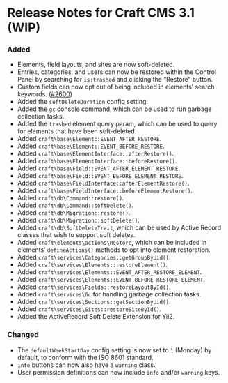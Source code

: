 # Release Notes for Craft CMS 3.1 (WIP)

### Added
- Elements, field layouts, and sites are now soft-deleted.
- Entries, categories, and users can now be restored within the Control Panel by searching for `is:trashed` and clicking the “Restore” button.
- Custom fields can now opt out of being included in elements’ search keywords. ([#2600](https://github.com/craftcms/cms/issues/2600))
- Added the `softDeleteDuration` config setting.
- Added the `gc` console command, which can be used to run garbage collection tasks.
- Added the `trashed` element query param, which can be used to query for elements that have been soft-deleted.
- Added `craft\base\Element::EVENT_AFTER_RESTORE`.
- Added `craft\base\Element::EVENT_BEFORE_RESTORE`.
- Added `craft\base\ElementInterface::afterRestore()`.
- Added `craft\base\ElementInterface::beforeRestore()`.
- Added `craft\base\Field::EVENT_AFTER_ELEMENT_RESTORE`.
- Added `craft\base\Field::EVENT_BEFORE_ELEMENT_RESTORE`.
- Added `craft\base\FieldInterface::afterElementRestore()`.
- Added `craft\base\FieldInterface::beforeElementRestore()`.
- Added `craft\db\Command::restore()`.
- Added `craft\db\Command::softDelete()`.
- Added `craft\db\Migration::restore()`.
- Added `craft\db\Migration::softDelete()`.
- Added `craft\db\SoftDeleteTrait`, which can be used by Active Record classes that wish to support soft deletes.
- Added `craft\elements\actions\Restore`, which can be included in elements’ `defineActions()` methods to opt into element restoration.
- Added `craft\services\Categories::getGroupByUid()`.
- Added `craft\services\Elements::restoreElement()`.
- Added `craft\services\Elements::EVENT_AFTER_RESTORE_ELEMENT`.
- Added `craft\services\Elements::EVENT_BEFORE_RESTORE_ELEMENT`.
- Added `craft\services\Fields::restoreLayoutById()`.
- Added `craft\services\Gc` for handling garbage collection tasks.
- Added `craft\services\Sections::getSectionByUid()`.
- Added `craft\services\Sites::restoreSiteById()`.
- Added the ActiveRecord Soft Delete Extension for Yii2.

### Changed
- The `defaultWeekStartDay` config setting is now set to `1` (Monday) by default, to conform with the ISO 8601 standard.
- `info` buttons can now also have a `warning` class.
- User permission definitions can now include `info` and/or `warning` keys. 
